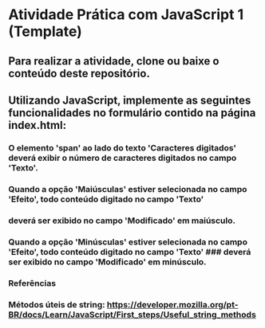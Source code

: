 # Atividade Prática com JavaScript 1 (Template)
## Para realizar a atividade, clone ou baixe o conteúdo deste repositório.

## Utilizando JavaScript, implemente as seguintes funcionalidades no formulário contido na página index.html:

 ### O elemento 'span' ao lado do texto 'Caracteres digitados' deverá exibir o número de caracteres digitados no campo 'Texto'.
 ### Quando a opção 'Maiúsculas' estiver selecionada no campo 'Efeito', todo conteúdo digitado no campo 'Texto' 
 ### deverá ser exibido no campo 'Modificado' em maiúsculo.
 ### Quando a opção 'Minúsculas' estiver selecionada no campo 'Efeito', todo conteúdo digitado no campo 'Texto' ### deverá ser exibido no campo 'Modificado' em minúsculo.
### Referências
### Métodos úteis de string: https://developer.mozilla.org/pt-BR/docs/Learn/JavaScript/First_steps/Useful_string_methods